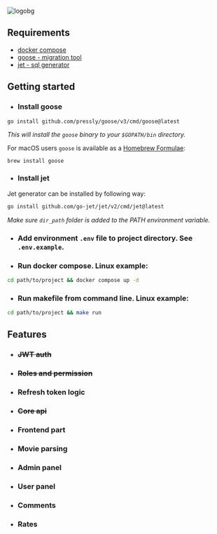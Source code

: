 ![logobg](https://github.com/user-attachments/assets/20d5d7e6-3e90-454f-921e-45fc458d5391)


## Requirements

- [docker compose](https://docs.docker.com/compose/install/)
- [goose - migration tool](https://github.com/pressly/goose)
- [jet - sql generator](https://github.com/go-jet/jet)

## Getting started

- ### Install goose

```shell
go install github.com/pressly/goose/v3/cmd/goose@latest
```

*This will install the `goose` binary to your `$GOPATH/bin` directory.*

For macOS users `goose` is available as a [Homebrew Formulae](https://formulae.brew.sh/formula/goose#default):

```shell
brew install goose
```

- ### Install jet

Jet generator can be installed by following way:

```sh
go install github.com/go-jet/jet/v2/cmd/jet@latest
```

*Make sure `dir_path` folder is added to the PATH environment variable.*

- ### Add environment `.env` file to project directory. See `.env.example`.

- ### Run docker compose. Linux example:

```bash
cd path/to/project && docker compose up -d
```

- ### Run makefile from command line. Linux example:

```bash
cd path/to/project && make run
```

## Features

- ### <del> JWT auth </del>
- ### <del>Roles and permission<del>
- ### Refresh token logic
- ### <del>Core api</del>
- ### Frontend part
- ### Movie parsing
- ### Admin panel
- ### User panel
- ### Comments
- ### Rates
